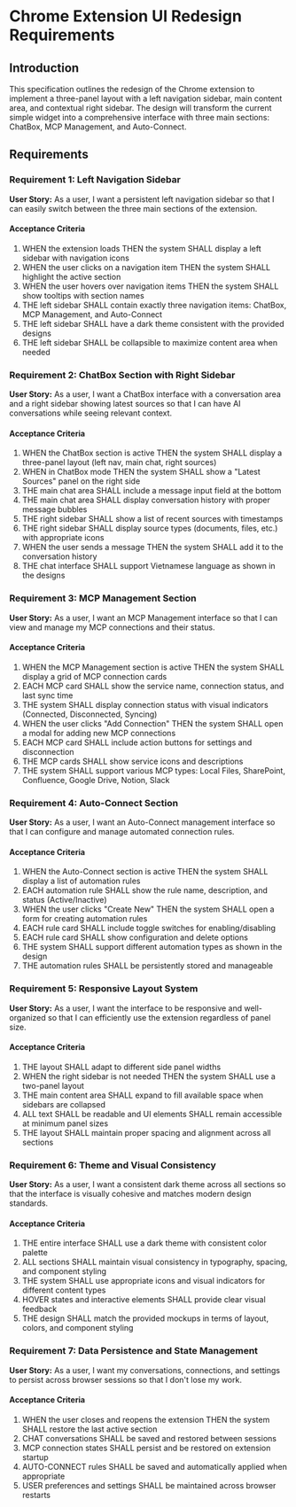 # Chrome Extension UI Redesign Requirements

## Introduction

This specification outlines the redesign of the Chrome extension to implement a three-panel layout with a left navigation sidebar, main content area, and contextual right sidebar. The design will transform the current simple widget into a comprehensive interface with three main sections: ChatBox, MCP Management, and Auto-Connect.

## Requirements

### Requirement 1: Left Navigation Sidebar

**User Story:** As a user, I want a persistent left navigation sidebar so that I can easily switch between the three main sections of the extension.

#### Acceptance Criteria

1. WHEN the extension loads THEN the system SHALL display a left sidebar with navigation icons
2. WHEN the user clicks on a navigation item THEN the system SHALL highlight the active section
3. WHEN the user hovers over navigation items THEN the system SHALL show tooltips with section names
4. THE left sidebar SHALL contain exactly three navigation items: ChatBox, MCP Management, and Auto-Connect
5. THE left sidebar SHALL have a dark theme consistent with the provided designs
6. THE left sidebar SHALL be collapsible to maximize content area when needed

### Requirement 2: ChatBox Section with Right Sidebar

**User Story:** As a user, I want a ChatBox interface with a conversation area and a right sidebar showing latest sources so that I can have AI conversations while seeing relevant context.

#### Acceptance Criteria

1. WHEN the ChatBox section is active THEN the system SHALL display a three-panel layout (left nav, main chat, right sources)
2. WHEN in ChatBox mode THEN the system SHALL show a "Latest Sources" panel on the right side
3. THE main chat area SHALL include a message input field at the bottom
4. THE main chat area SHALL display conversation history with proper message bubbles
5. THE right sidebar SHALL show a list of recent sources with timestamps
6. THE right sidebar SHALL display source types (documents, files, etc.) with appropriate icons
7. WHEN the user sends a message THEN the system SHALL add it to the conversation history
8. THE chat interface SHALL support Vietnamese language as shown in the designs

### Requirement 3: MCP Management Section

**User Story:** As a user, I want an MCP Management interface so that I can view and manage my MCP connections and their status.

#### Acceptance Criteria

1. WHEN the MCP Management section is active THEN the system SHALL display a grid of MCP connection cards
2. EACH MCP card SHALL show the service name, connection status, and last sync time
3. THE system SHALL display connection status with visual indicators (Connected, Disconnected, Syncing)
4. WHEN the user clicks "Add Connection" THEN the system SHALL open a modal for adding new MCP connections
5. EACH MCP card SHALL include action buttons for settings and disconnection
6. THE MCP cards SHALL show service icons and descriptions
7. THE system SHALL support various MCP types: Local Files, SharePoint, Confluence, Google Drive, Notion, Slack

### Requirement 4: Auto-Connect Section

**User Story:** As a user, I want an Auto-Connect management interface so that I can configure and manage automated connection rules.

#### Acceptance Criteria

1. WHEN the Auto-Connect section is active THEN the system SHALL display a list of automation rules
2. EACH automation rule SHALL show the rule name, description, and status (Active/Inactive)
3. WHEN the user clicks "Create New" THEN the system SHALL open a form for creating automation rules
4. EACH rule card SHALL include toggle switches for enabling/disabling
5. EACH rule card SHALL show configuration and delete options
6. THE system SHALL support different automation types as shown in the design
7. THE automation rules SHALL be persistently stored and manageable

### Requirement 5: Responsive Layout System

**User Story:** As a user, I want the interface to be responsive and well-organized so that I can efficiently use the extension regardless of panel size.

#### Acceptance Criteria

1. THE layout SHALL adapt to different side panel widths
2. WHEN the right sidebar is not needed THEN the system SHALL use a two-panel layout
3. THE main content area SHALL expand to fill available space when sidebars are collapsed
4. ALL text SHALL be readable and UI elements SHALL remain accessible at minimum panel sizes
5. THE layout SHALL maintain proper spacing and alignment across all sections

### Requirement 6: Theme and Visual Consistency

**User Story:** As a user, I want a consistent dark theme across all sections so that the interface is visually cohesive and matches modern design standards.

#### Acceptance Criteria

1. THE entire interface SHALL use a dark theme with consistent color palette
2. ALL sections SHALL maintain visual consistency in typography, spacing, and component styling
3. THE system SHALL use appropriate icons and visual indicators for different content types
4. HOVER states and interactive elements SHALL provide clear visual feedback
5. THE design SHALL match the provided mockups in terms of layout, colors, and component styling

### Requirement 7: Data Persistence and State Management

**User Story:** As a user, I want my conversations, connections, and settings to persist across browser sessions so that I don't lose my work.

#### Acceptance Criteria

1. WHEN the user closes and reopens the extension THEN the system SHALL restore the last active section
2. CHAT conversations SHALL be saved and restored between sessions
3. MCP connection states SHALL persist and be restored on extension startup
4. AUTO-CONNECT rules SHALL be saved and automatically applied when appropriate
5. USER preferences and settings SHALL be maintained across browser restarts